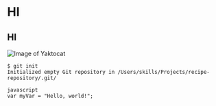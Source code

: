 # HI
## HI
![Image of Yaktocat](https://octodex.github.com/images/yaktocat.png)

```
$ git init
Initialized empty Git repository in /Users/skills/Projects/recipe-repository/.git/
```
```
javascript
var myVar = "Hello, world!";
```
